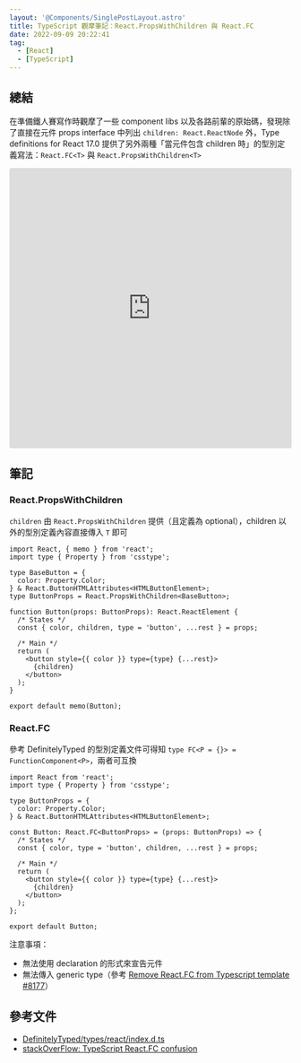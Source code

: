 ```yaml
---
layout: '@Components/SinglePostLayout.astro'
title: TypeScript 觀摩筆記：React.PropsWithChildren 與 React.FC
date: 2022-09-09 20:22:41
tag:
  - [React]
  - [TypeScript]
---
```


## 總結

在準備鐵人賽寫作時觀摩了一些 component libs 以及各路前輩的原始碼，發現除了直接在元件 props interface 中列出 `children: React.ReactNode` 外，Type definitions for React 17.0 提供了另外兩種「當元件包含 children 時」的型別定義寫法：`React.FC<T>` 與 `React.PropsWithChildren<T>`

<iframe src="https://codesandbox.io/embed/react-propswithchildren-60j1vv?fontsize=14&hidenavigation=1&theme=dark"
     style="width:100%; height:500px; border:0; border-radius: 4px; overflow:hidden;"
     title="React.PropsWithChildren"
     allow="accelerometer; ambient-light-sensor; camera; encrypted-media; geolocation; gyroscope; hid; microphone; midi; payment; usb; vr; xr-spatial-tracking"
     sandbox="allow-forms allow-modals allow-popups allow-presentation allow-same-origin allow-scripts"
   ></iframe>

## 筆記

### React.PropsWithChildren<T>

`children` 由 `React.PropsWithChildren` 提供（且定義為 optional），children 以外的型別定義內容直接傳入 `T` 即可

```tsx
import React, { memo } from 'react';
import type { Property } from 'csstype';

type BaseButton = {
  color: Property.Color;
} & React.ButtonHTMLAttributes<HTMLButtonElement>;
type ButtonProps = React.PropsWithChildren<BaseButton>;

function Button(props: ButtonProps): React.ReactElement {
  /* States */
  const { color, children, type = 'button', ...rest } = props;

  /* Main */
  return (
    <button style={{ color }} type={type} {...rest}>
      {children}
    </button>
  );
}

export default memo(Button);
```

### React.FC<T>

參考 DefinitelyTyped 的型別定義文件可得知 `type FC<P = {}> = FunctionComponent<P>`，兩者可互換

```tsx
import React from 'react';
import type { Property } from 'csstype';

type ButtonProps = {
  color: Property.Color;
} & React.ButtonHTMLAttributes<HTMLButtonElement>;

const Button: React.FC<ButtonProps> = (props: ButtonProps) => {
  /* States */
  const { color, type = 'button', children, ...rest } = props;

  /* Main */
  return (
    <button style={{ color }} type={type} {...rest}>
      {children}
    </button>
  );
};

export default Button;
```

注意事項：

- 無法使用 declaration 的形式來宣告元件
- 無法傳入 generic type（參考 [Remove React.FC from Typescript template #8177](https://github.com/facebook/create-react-app/pull/8177)）

## 參考文件

- [DefinitelyTyped/types/react/index.d.ts](https://github.com/DefinitelyTyped/DefinitelyTyped/blob/d076add9f29db350a19bd94c37b197729cc02f87/types/react/index.d.ts)
- [stackOverFlow: TypeScript React.FC<Props> confusion](https://stackoverflow.com/questions/59988667/typescript-react-fcprops-confusion)
